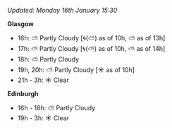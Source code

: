 *Updated: Monday 16th January 15:30*

**Glasgow**

* 16h: :partly_sunny: Partly Cloudy [:cyclone:(:partly_sunny:) as of 10h, :partly_sunny: as of 13h]
* 17h: :partly_sunny: Partly Cloudy [:cyclone:(:partly_sunny:) as of 10h, :partly_sunny: as of 14h]
* 18h: :partly_sunny: Partly Cloudy
* 19h, 20h: :partly_sunny: Partly Cloudy [:sunny: as of 10h]
* 21h - 3h: :sunny: Clear

**Edinburgh**

* 16h - 18h: :partly_sunny: Partly Cloudy
* 19h - 3h: :sunny: Clear
